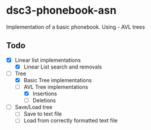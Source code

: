 # dsc3-phonebook-asn

Implementation of a basic phonebook.
Using - AVL trees

## Todo

- [X] Linear list implementations
  - [X] Linear List search and removals
- [ ] Tree
  - [X] Basic Tree implementations
  - [ ] AVL Tree implementations
    - [X] Insertions
    - [ ] Deletions
- [ ] Save/Load tree
  - [ ] Save to text file
  - [ ] Load from correctly formatted text file
